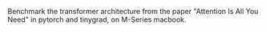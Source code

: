 Benchmark the transformer architecture from the paper "Attention Is All You Need" in pytorch and tinygrad, on M-Series macbook.